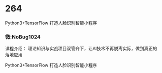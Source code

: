 # 264
Python3+TensorFlow 打造人脸识别智能小程序
### 微:NoBug1024 


课程介绍：
理论知识与实战项目双管齐下，让AI技术不再脱离实际，做到真正的落地应用

Python3+TensorFlow 打造人脸识别智能小程序
